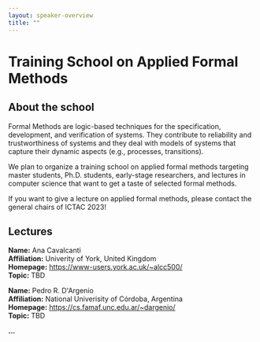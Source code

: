 ```yaml
---
layout: speaker-overview
title: ""
---
```


# Training School on Applied Formal Methods 

## About the  school

Formal Methods are logic-based techniques for the specification, development, and verification of systems.
They contribute to reliability and trustworthiness of systems and 
they deal with models of systems that capture their dynamic aspects (e.g., processes, transitions).

We plan to organize a training school on applied formal methods targeting master students, Ph.D. students, early-stage researchers, and lectures in computer science that want to get a taste of selected formal methods. 

If you want to give a lecture on applied formal methods, please contact the general chairs of ICTAC 2023!

## Lectures

<div class="container">
<div class="row justify-content-start p-3">
  <!--  <div class="col-sm-2">
        <a href="/2022/speakers/AnaCavalcanti/">
            <div class="speakers-hover"></div>
            <img src="/2022/assets/img/people/small-AnaCavalcanti.jpg" alt="Ana Cavalcanti" title="Ana Cavalcanti" width="150"/>
        </a>
    </div> -->
    <div class="col-sm-10">
        <p><b>Name:</b>  Ana Cavalcanti <br/>
        <b>Affiliation:</b> Univerity of York, United Kingdom <br/>
         <b>Homepage:</b> <a href="https://www-users.york.ac.uk/~alcc500/">https://www-users.york.ac.uk/~alcc500/</a> <br/>
        <b>Topic:</b> TBD </p> 
    </div>
</div>
<div class="row justify-content-start p-3">
      <!-- <div class="col-sm-2">
       <a href="/2022/speakers/PedroDArgenio/">
            <div class="speakers-hover"></div>
            <img src="/2022/assets/img/people/small-PedroDArgenio.jpg" alt="Pedro R. D'Argenio" title="Pedro R. D'Argenio" width="150"/>
        </a>
    </div> -->
    <div class="col-sm-10">
        <p><b>Name:</b> Pedro R. D'Argenio <br/>
        <b>Affiliation:</b> National Univerisity of Córdoba, Argentina <br/>
        <b>Homepage:</b> <a href="https://cs.famaf.unc.edu.ar/~dargenio/">https://cs.famaf.unc.edu.ar/~dargenio/</a> <br/>
        <b>Topic:</b> TBD </p> 
    </div>
</div>
<div class="row justify-content-start p-3">
  <b> ... </b>
</div>
